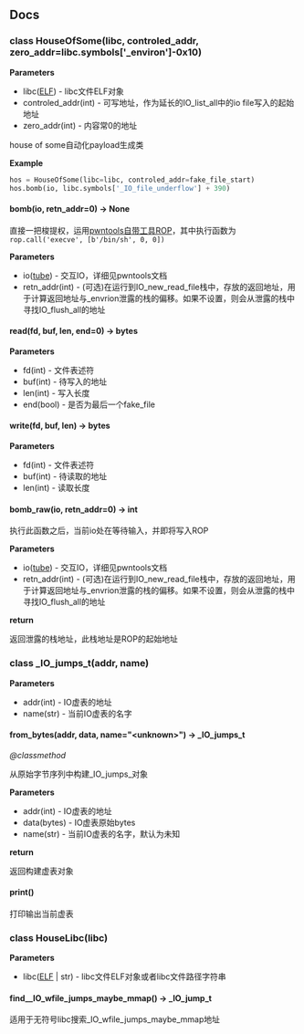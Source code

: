 ## Docs

### class HouseOfSome(libc, controled_addr, zero_addr=libc.symbols['_environ']-0x10)

**Parameters**

- libc([ELF](https://docs.pwntools.com/en/latest/elf/elf.html#pwnlib.elf.elf.ELF)) - libc文件ELF对象
- controled_addr(int) - 可写地址，作为延长的IO_list_all中的io file写入的起始地址
- zero_addr(int) - 内容常0的地址

house of some自动化payload生成类

**Example**

```python
hos = HouseOfSome(libc=libc, controled_addr=fake_file_start)
hos.bomb(io, libc.symbols['_IO_file_underflow'] + 390)
```

#### bomb(io, retn_addr=0) -> None

直接一把梭提权，运用[pwntools自带工具ROP](https://docs.pwntools.com/en/latest/rop/rop.html)，其中执行函数为`rop.call('execve', [b'/bin/sh', 0, 0])`

**Parameters**

- io([tube](https://docs.pwntools.com/en/latest/tubes.html#pwnlib.tubes.tube.tube)) - 交互IO，详细见pwntools文档
- retn_addr(int) - (可选)在运行到IO_new_read_file栈中，存放的返回地址，用于计算返回地址与_envrion泄露的栈的偏移。如果不设置，则会从泄露的栈中寻找IO_flush_all的地址

#### read(fd, buf, len, end=0) -> bytes

**Parameters**

- fd(int) - 文件表述符
- buf(int) - 待写入的地址
- len(int) - 写入长度
- end(bool) - 是否为最后一个fake_file

#### write(fd, buf, len) -> bytes

**Parameters**

- fd(int) - 文件表述符
- buf(int) - 待读取的地址
- len(int) - 读取长度

#### bomb_raw(io, retn_addr=0) -> int

执行此函数之后，当前io处在等待输入，并即将写入ROP

**Parameters**

- io([tube](https://docs.pwntools.com/en/latest/tubes.html#pwnlib.tubes.tube.tube)) - 交互IO，详细见pwntools文档
- retn_addr(int) - (可选)在运行到IO_new_read_file栈中，存放的返回地址，用于计算返回地址与_envrion泄露的栈的偏移。如果不设置，则会从泄露的栈中寻找IO_flush_all的地址

**return**

返回泄露的栈地址，此栈地址是ROP的起始地址

### class _IO_jumps_t(addr, name)

**Parameters**
- addr(int) - IO虚表的地址
- name(str) - 当前IO虚表的名字

#### from_bytes(addr, data, name="\<unknown\>") -> _IO_jumps_t

_@classmethod_

从原始字节序列中构建_IO_jumps_对象

**Parameters**

- addr(int) - IO虚表的地址
- data(bytes) - IO虚表原始bytes
- name(str) - 当前IO虚表的名字，默认为未知

**return**

返回构建虚表对象

#### print()

打印输出当前虚表

### class HouseLibc(libc)

**Parameters**

- libc([ELF](https://docs.pwntools.com/en/latest/elf/elf.html#pwnlib.elf.elf.ELF) | str) - libc文件ELF对象或者libc文件路径字符串


#### find__IO_wfile_jumps_maybe_mmap() -> _IO_jump_t

适用于无符号libc搜索_IO_wfile_jumps_maybe_mmap地址